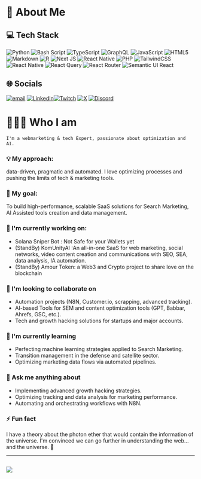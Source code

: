 # 💫 About Me

## 💻 Tech Stack
![Python](https://img.shields.io/badge/python-3670A0?style=for-the-badge&logo=python&logoColor=ffdd54) ![Bash Script](https://img.shields.io/badge/bash_script-%23121011.svg?style=for-the-badge&logo=gnu-bash&logoColor=white) ![TypeScript](https://img.shields.io/badge/typescript-%23007ACC.svg?style=for-the-badge&logo=typescript&logoColor=white) ![GraphQL](https://img.shields.io/badge/-GraphQL-E10098?style=for-the-badge&logo=graphql&logoColor=white) ![JavaScript](https://img.shields.io/badge/javascript-%23323330.svg?style=for-the-badge&logo=javascript&logoColor=%23F7DF1E) ![HTML5](https://img.shields.io/badge/html5-%23E34F26.svg?style=for-the-badge&logo=html5&logoColor=white) ![Markdown](https://img.shields.io/badge/markdown-%23000000.svg?style=for-the-badge&logo=markdown&logoColor=white) ![R](https://img.shields.io/badge/r-%23276DC3.svg?style=for-the-badge&logo=r&logoColor=white) ![Next JS](https://img.shields.io/badge/Next-black?style=for-the-badge&logo=next.js&logoColor=white) ![React Native](https://img.shields.io/badge/react_native-%2320232a.svg?style=for-the-badge&logo=react&logoColor=%2361DAFB) ![PHP](https://img.shields.io/badge/php-%23777BB4.svg?style=for-the-badge&logo=php&logoColor=white) ![TailwindCSS](https://img.shields.io/badge/tailwindcss-%2338B2AC.svg?style=for-the-badge&logo=tailwind-css&logoColor=white) ![React Native](https://img.shields.io/badge/react_native-%2320232a.svg?style=for-the-badge&logo=react&logoColor=%2361DAFB) ![React Query](https://img.shields.io/badge/-React%20Query-FF4154?style=for-the-badge&logo=react%20query&logoColor=white) ![React Router](https://img.shields.io/badge/React_Router-CA4245?style=for-the-badge&logo=react-router&logoColor=white) ![Semantic UI React](https://img.shields.io/badge/Semantic%20UI%20React-%2335BDB2.svg?style=for-the-badge&logo=SemanticUIReact&logoColor=white)

## 🌐 Socials
[![email](https://img.shields.io/badge/Email-D14836?logo=gmail&logoColor=white)](mailto:erle.alberton@gmail.com) [![LinkedIn](https://img.shields.io/badge/LinkedIn-%230077B5.svg?logo=linkedin&logoColor=white)](https://www.linkedin.com/in/%F0%9F%9A%80-erl%C3%A9-alberton-561a7824/)[![Twitch](https://img.shields.io/badge/Twitch-%239146FF.svg?logo=Twitch&logoColor=white)](https://twitch.tv/cubilizer) [![X](https://img.shields.io/badge/X-black.svg?logo=X&logoColor=white)](https://x.com/cubilizer) [![Discord](https://img.shields.io/badge/Discord-%237289DA.svg?logo=discord&logoColor=white)](https://discord.gg/Yx9m3VBN) 

# 👨🏻‍💻 Who I am
```I'm a webmarketing & tech Expert, passionate about optimization and AI.```

### 💡 My approach:
data-driven, pragmatic and automated. I love optimizing processes and pushing the limits of tech & marketing tools.

### 🎯 My goal:
To build high-performance, scalable SaaS solutions for Search Marketing, AI Assisted tools creation and data management.

### 🚀 I'm currently working on:
- Solana Sniper Bot : Not Safe for your Wallets yet
- (StandBy) KomUnityAI :An all-in-one SaaS for web marketing, social networks, video content creation and communications with SEO, SEA, data analysis, IA automation.
- (StandBy) Amour Token: a Web3 and Crypto project to share love on the blockchain

### 🤝 I'm looking to collaborate on
- Automation projects (N8N, Customer.io, scrapping, advanced tracking).
- AI-based Tools for SEM and content optimization tools (GPT, Babbar, Ahrefs, GSC, etc.).
- Tech and growth hacking solutions for startups and major accounts.

### 🌱 I'm currently learning
- Perfecting machine learning strategies applied to Search Marketing.
- Transition management in the defense and satellite sector.
- Optimizing marketing data flows via automated pipelines.
  
### 💬 Ask me anything about
- Implementing advanced growth hacking strategies.
- Optimizing tracking and data analysis for marketing performance.
- Automating and orchestrating workflows with N8N.

### ⚡ Fun fact
I have a theory about the photon ether that would contain the information of the universe. I'm convinced we can go further in understanding the web... and the universe. 🚀

---
[![](https://visitcount.itsvg.in/api?id=omkom&icon=0&color=0)](https://visitcount.itsvg.in)
---
